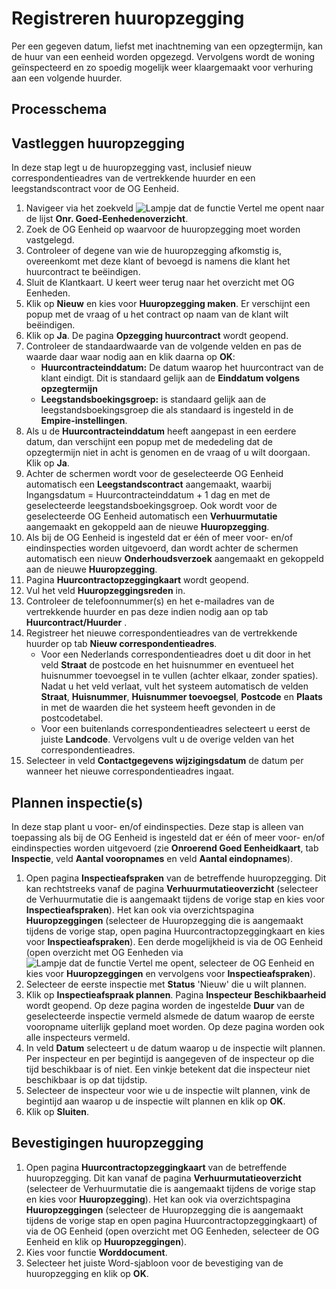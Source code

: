 # Registreren huuropzegging

Per een gegeven datum, liefst met inachtneming van een opzegtermijn, kan de huur van een eenheid worden opgezegd. Vervolgens wordt de woning geïnspecteerd en zo spoedig mogelijk weer klaargemaakt voor verhuring aan een volgende huurder.

## Processchema

## Vastleggen huuropzegging

In deze stap legt u de huuropzegging vast, inclusief nieuw correspondentieadres van de vertrekkende huurder en een leegstandscontract voor de OG Eenheid.

1. Navigeer via het zoekveld ![Lampje dat de functie Vertel me opent](https://docs.microsoft.com/nl-NL/dynamics365/business-central/media/ui-search/search_small.png "Vertel me wat u wilt doen") naar de lijst **Onr. Goed-Eenhedenoverzicht**.
2. Zoek de OG Eenheid op waarvoor de huuropzegging moet worden vastgelegd.
4. Controleer of degene van wie de huuropzegging afkomstig is, overeenkomt met deze klant of bevoegd is namens die klant het huurcontract te beëindigen.
5. Sluit de Klantkaart. U keert weer terug naar het overzicht met OG Eenheden.
6. Klik op **Nieuw** en kies voor **Huuropzegging maken**. Er verschijnt een popup met de vraag of u het contract op naam van de klant wilt beëindigen.
7. Klik op **Ja**. De pagina **Opzegging huurcontract** wordt geopend.
8. Controleer de standaardwaarde van de volgende velden en pas de waarde daar waar nodig aan en klik daarna op **OK**:
   - **Huurcontracteinddatum:** De datum waarop het huurcontract van de klant eindigt. Dit is standaard gelijk aan de **Einddatum volgens opzegtermijn**
   - **Leegstandsboekingsgroep:** is standaard gelijk aan de leegstandsboekingsgroep die als standaard is ingesteld in de **Empire-instellingen**.
9. Als u de **Huurcontracteinddatum** heeft aangepast in een eerdere datum, dan verschijnt een popup met de mededeling dat de opzegtermijn niet in acht is genomen en de vraag of u wilt doorgaan. Klik op **Ja**.
11. Achter de schermen wordt voor de geselecteerde OG Eenheid automatisch een **Leegstandscontract** aangemaakt, waarbij Ingangsdatum = Huurcontracteinddatum + 1 dag en met de geselecteerde leegstandsboekingsgroep.
Ook wordt voor de geselecteerde OG Eenheid automatisch een **Verhuurmutatie** aangemaakt en gekoppeld aan de nieuwe **Huuropzegging**.
13. Als bij de OG Eenheid is ingesteld dat er één of meer voor- en/of eindinspecties worden uitgevoerd, dan wordt achter de schermen automatisch een nieuw **Onderhoudsverzoek** aangemaakt en gekoppeld aan de nieuwe **Huuropzegging**.
14. Pagina **Huurcontractopzeggingkaart** wordt geopend.
15. Vul het veld **Huuropzeggingsreden** in.
16. Controleer de telefoonnummer(s) en het e-mailadres van de vertrekkende huurder en pas deze indien nodig aan op tab **Huurcontract/Huurder** .
17. Registreer het nieuwe correspondentieadres van de vertrekkende huurder op tab **Nieuw correspondentieadres**.
    - Voor een Nederlands correspondentieadres doet u dit door in het veld **Straat** de postcode en het huisnummer en eventueel het huisnummer toevoegsel in te vullen (achter elkaar, zonder spaties). Nadat u het veld verlaat, vult het systeem automatisch de velden **Straat**, **Huisnummer**, **Huisnummer toevoegsel**, **Postcode** en **Plaats** in met de waarden die het systeem heeft gevonden in de postcodetabel.
    - Voor een buitenlands correspondentieadres selecteert u eerst de juiste **Landcode**. Vervolgens vult u de overige velden van het correspondentieadres.
18. Selecteer in veld **Contactgegevens wijzigingsdatum** de datum per wanneer het nieuwe correspondentieadres ingaat.

## Plannen inspectie(s)

In deze stap plant u voor- en/of eindinspecties. Deze stap is alleen van toepassing als bij de OG Eenheid is ingesteld dat er één of meer voor- en/of eindinspecties worden uitgevoerd (zie **Onroerend Goed Eenheidkaart**, tab **Inspectie**, veld **Aantal vooropnames** en veld **Aantal eindopnames**).
1. Open pagina **Inspectieafspraken** van de betreffende huuropzegging. Dit kan rechtstreeks vanaf de pagina **Verhuurmutatieoverzicht** (selecteer de Verhuurmutatie die is aangemaakt tijdens de vorige stap en kies voor **Inspectieafspraken**). Het kan ook via overzichtspagina **Huuropzeggingen** (selecteer de Huuropzegging die is aangemaakt tijdens de vorige stap, open pagina Huurcontractopzeggingkaart en kies voor **Inspectieafspraken**). Een derde mogelijkheid is via de OG Eenheid (open overzicht met OG Eenheden via ![Lampje dat de functie Vertel me opent](https://docs.microsoft.com/nl-NL/dynamics365/business-central/media/ui-search/search_small.png "Vertel me wat u wilt doen"), selecteer de OG Eenheid en kies voor **Huuropzeggingen** en vervolgens voor **Inspectieafspraken**).
2. Selecteer de eerste inspectie met **Status** 'Nieuw' die u wilt plannen.
3. Klik op **Inspectieafspraak plannen**. Pagina **Inspecteur Beschikbaarheid** wordt geopend. Op deze pagina worden de ingestelde **Duur** van de geselecteerde inspectie vermeld alsmede de datum waarop de eerste vooropname uiterlijk gepland moet worden. Op deze pagina worden ook alle inspecteurs vermeld.
4. In veld **Datum** selecteert u de datum waarop u de inspectie wilt plannen. Per inspecteur en per begintijd is aangegeven of de inspecteur op die tijd beschikbaar is of niet. Een vinkje betekent dat die inspecteur niet beschikbaar is op dat tijdstip.
5. Selecteer de inspecteur voor wie u de inspectie wilt plannen, vink de begintijd aan waarop u de inspectie wilt plannen en klik op **OK**.
9. Klik op **Sluiten**.

## Bevestigingen huuropzegging

1. Open pagina **Huurcontractopzeggingkaart** van de betreffende huuropzegging. Dit kan vanaf de pagina **Verhuurmutatieoverzicht** (selecteer de Verhuurmutatie die is aangemaakt tijdens de vorige stap en kies voor **Huuropzegging**). Het kan ook via overzichtspagina **Huuropzeggingen** (selecteer de Huuropzegging die is aangemaakt tijdens de vorige stap en open pagina Huurcontractopzeggingkaart) of via de OG Eenheid (open overzicht met OG Eenheden, selecteer de OG Eenheid en klik op **Huuropzeggingen**).
2. Kies voor functie **Worddocument**.
3. Selecteer het juiste Word-sjabloon voor de bevestiging van de huuropzegging en klik op **OK**. 

<!--stackedit_data:
eyJoaXN0b3J5IjpbLTE4OTI5MzYxNzhdfQ==
-->